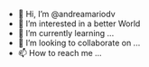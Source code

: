 - 👋 Hi, I’m @andreamariodv
- 👀 I’m interested in a better World
- 🌱 I’m currently learning ...
- 💞️ I’m looking to collaborate on ...
- 📫 How to reach me ...

<!---
andreamariodv/andreamariodv is a ✨ special ✨ repository because its `README.md` (this file) appears on your GitHub profile.
You can click the Preview link to take a look at your changes.
--->
